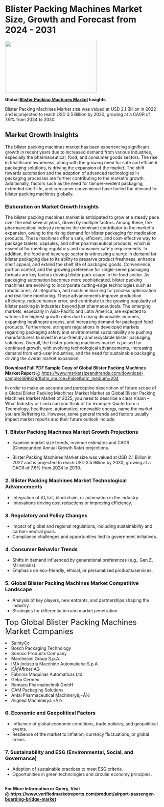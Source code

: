 <H1>Blister Packing Machines Market Size, Growth and Forecast from 2024 - 2031</H1><img class="aligncenter size-medium wp-image-584254" src="https://thirdeyenews.in/wp-content/uploads/2024/09/Global-Market-Research-300x168.jpeg" alt="" width="300" height="168" /><p><strong>Global&nbsp;<a href="https://www.marketsizeandtrends.com/download-sample/499629/&amp;utm_source=Pulse&amp;utm_medium=204">Blister Packing Machines Market</a> Insights</strong></p><p>Blister Packing Machines Market size was valued at USD 2.1 Billion in 2022 and is projected to reach USD 3.5 Billion by 2030, growing at a CAGR of 7.6% from 2024 to 2030.</p><p><h2>Market Growth Insights</h2> The blister packing machines market has been experiencing significant growth in recent years due to increased demand from various industries, especially the pharmaceutical, food, and consumer goods sectors. The rise in healthcare awareness, along with the growing need for safe and efficient packaging solutions, is driving the expansion of the market. The shift towards automation and the adoption of advanced technologies in packaging processes are further contributing to the market's growth. Additionally, factors such as the need for tamper-evident packaging, extended shelf life, and consumer convenience have fueled the demand for blister packing machines globally. <h3>Elaboration on Market Growth Insights</h3> The blister packing machines market is anticipated to grow at a steady pace over the next several years, driven by multiple factors. Among these, the pharmaceutical industry remains the dominant contributor to the market's expansion, owing to the rising demand for blister packaging for medication products. These machines offer a safe, efficient, and cost-effective way to package tablets, capsules, and other pharmaceutical products, which is essential for meeting regulatory and consumer safety requirements. In addition, the food and beverage sector is witnessing a surge in demand for blister packaging due to its ability to preserve product freshness, enhance shelf appeal, and extend the shelf life of packaged goods. Convenience, portion control, and the growing preference for single-serve packaging formats are key factors driving blister pack usage in the food sector. As packaging automation becomes more sophisticated, blister packing machines are evolving to incorporate cutting-edge technologies such as robotic arms, AI integration, and machine learning for process optimization and real-time monitoring. These advancements improve production efficiency, reduce human error, and contribute to the growing popularity of blister packing in industries beyond just pharmaceuticals. The emerging markets, especially in Asia-Pacific and Latin America, are expected to witness the highest growth rates due to rising disposable incomes, expanding healthcare access, and increasing demand for packaged food products. Furthermore, stringent regulations in developed markets regarding packaging safety and environmental sustainability are pushing manufacturers to invest in eco-friendly and recyclable blister packaging solutions. Overall, the blister packing machines market is poised for continued growth, with evolving technological advancements, increasing demand from end-user industries, and the need for sustainable packaging driving the overall market expansion. </p><p><span class=""><strong>Download Full PDF Sample Copy of Global Blister Packing Machines Market Report</strong> @ <a href="https://www.marketsizeandtrends.com/download-sample/499629/&amp;utm_source=Pulse&amp;utm_medium=204" target="_blank">https://www.marketsizeandtrends.com/download-sample/499629/&amp;utm_source=Pulse&amp;utm_medium=204</a></span></p><p>In order to make an accurate and perceptive description of future scope of a Global&nbsp;Blister Packing Machines Market Market as Global&nbsp;Blister Packing Machines Market Market of 2025, you need to describe a clear Vision &ndash; What Industry or Linda can you think of for example: Quote from a Technology, healthcare, automotive, renewable energy, name the market you are Reffering to. However, some general trends and factors usually impact market reports and their future outlook include:</p><h3>1.&nbsp;<strong>Blister Packing Machines Market Growth Projections</strong></h3><ul><li>Examine market size trends, revenue estimates and CAGR (Compounded Annual Growth Rate) projections.</li><li><p>Blister Packing Machines Market size was valued at USD 2.1 Billion in 2022 and is projected to reach USD 3.5 Billion by 2030, growing at a CAGR of 7.6% from 2024 to 2030.</p></li></ul><h3>2.&nbsp;<strong>Blister Packing Machines Market Technological Advancements</strong></h3><ul><li>Integration of AI, IoT, blockchain, or automation in the industry.</li><li>Innovations driving cost reductions or improving efficiency.</li></ul><h3>3.&nbsp;<strong>Regulatory and Policy Changes</strong></h3><ul><li>Impact of global and regional regulations, including sustainability and carbon-neutral goals.</li><li>Compliance challenges and opportunities tied to government initiatives.</li></ul><h3>4.&nbsp;<strong>Consumer Behavior Trends</strong></h3><ul><li>Shifts in demand influenced by generational preferences (e.g., Gen Z, Millennials).</li><li>Emphasis on eco-friendly, ethical, or personalized products/services.</li></ul><h3>5.&nbsp;<strong>Global Blister Packing Machines Market Competitive Landscape</strong></h3><ul><li>Analysis of key players, new entrants, and partnerships shaping the industry.</li><li>Strategies for differentiation and market penetration.</li></ul><p data-pm-slice="1 1 []"><span style="color: inherit; font-family: inherit; font-size: 25px;">Top Global Blister Packing Machines Market Companies</span></p><div class="" data-test-id=""><p><li>SaintyCo</li><li> Bosch Packaging Technology</li><li> Sonoco Products Company</li><li> Marchesini Group S.p.A.</li><li> IMA Industria Macchine Automatiche S.p.A.</li><li> KÃƒÂ¶rber AG</li><li> Fabrima Maquinas Automaticas Ltd</li><li> Gebo Cermex</li><li> Romaco Pharmatechnik GmbH</li><li> CAM Packaging Solutions</li><li> Antai Pharmaceutical Machineryâ‚¬Å½</li><li> Aligned Machineryâ‚¬Å½</li></p></div><h3>6.&nbsp;<strong>Economic and Geopolitical Factors</strong></h3><ul><li>Influence of global economic conditions, trade policies, and geopolitical events.</li><li>Resilience of the market to inflation, currency fluctuations, or global crises.</li></ul><h3>7.&nbsp;<strong>Sustainability and ESG (Environmental, Social, and Governance)</strong></h3><ul><li>Adoption of sustainable practices to meet ESG criteria.</li><li>Opportunities in green technologies and circular economy principles.</li></ul><h2><strong style="font-size: 14px;">For More Information or Query, Visit @&nbsp;</strong><a style="background-color: #ffffff; font-size: 14px;" href="https://www.marketsizeandtrends.com/report/blister-packing-machines-market/" target="_blank">https://www.verifiedmarketreports.com/product/airport-passenger-boarding-bridge-market</a></h2>
